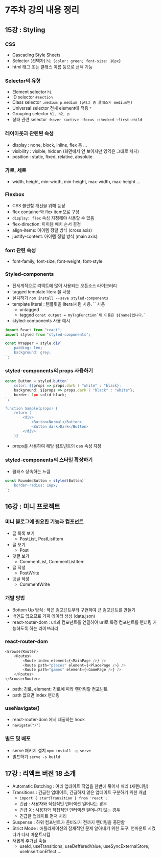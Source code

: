 # 7주차 강의 내용 정리

## 15강 : Styling
### CSS
- Cascading Style Sheets
- Selector (선택자) `h1 {color: green; font-size: 16px}`
- html 태그 또는 클래스 이름 등으로 선택 가능

### Selector의 유형
- Element selector `h1`
- ID selector `#section`
- Class selector `.medium p.medium (p태그 중 클래스가 medium인)`
- Universal selector 전체 element에 적용 `*`
- Grouping selector `h1, h2, p`
- 상태 관련 selector `:hover :active :focus :checked :first-child`

### 레이아웃과 관련된 속성
- display : none, block, inline, flex 등 ...
- visibility : visible, hidden (화면에서 안 보이지만 영역은 그대로 차지)
- position : static, fixed, relative, absolute

### 가로, 세로 
- width, height, min-width, min-height, max-width, max-height ...

### Flexbox
- CSS 불편함 개선을 위해 등장
- flex container와 flex item으로 구성
- `display: flex` 속성 지정해야 사용할 수 있음
- flex-direction: 아이템 배치 순서 결정
- align-items: 아이템 정렬 방식 (cross axis)
- justify-content: 아이템 정렬 방식 (main axis)

### font 관련 속성
- font-family, font-size, font-weight, font-style

### Styled-components
- 전세계적으로 리액트에 많이 사용되는 오픈소스 라이브러리
- tagged template literal을 사용
- 설치하기 `npm install --save styled-components`
- template literal : 템플릿을 literal처럼 사용. `` 사용
    - untagged 
    - tagged ```const output = myTagFunction`제 이름은 ${name}입니다.` ```
- styled-components 사용 예시
```javascript
import React from "react";
import styled from "styled-components";

const Wrapper = style.div`
    padding: lem;
    background: grey;
`;
```

### styled-components의 props 사용하기
```javascript
const Button = styled.button`
    color: ${props => props.dark ? "white" : "black};
    background: ${props => props.dark ? "black" : "white"};
    border: 1px solid black;
`;

function Sample(props) {
    return (
        <div>
            <Button>Normal</Button>
            <Button dark>Dark</Button>
        </div>
    )}
```
- props를 사용하여 해당 컴포넌트의 css 속성 지정

### styled-components의 스타일 확장하기
- 클래스 상속하는 느낌
```javascript
const RoundedButton = styled(Button)`
    border-radius: 16px;
`;
```
## 16강 : 미니 프로젝트
### 미니 블로그에 필요한 기능과 컴포넌트
- 글 목록 보기
    - PostList, PostListItem
- 글 보기
    - Post
- 댓글 보기
    - CommentList, CommentListItem
- 글 작성  
    - PostWrite
- 댓글 작성
    - CommentWrite

### 개발 방법
- Bottom Up 방식 : 작은 컴포넌트부터 구현하여 큰 컴포넌트를 만들기
- 백엔드 없으므로 가짜 데이터 생성 (data.json)
- react-router-dom : url과 컴포넌트를 연결하여 url로 특정 컴포넌트를 렌더링 가능하도록 하는 라이브러리

### react-router-dom
```javascript
<BrowserRouter>
    <Routes>
        <Route index element={<MainPage />} />
        <Route path="places" element={<PlacePage />} />
        <Route path="games" element={<GamePage />} />
    </Routes>
</BrowserRouter>
```
- path: 경로, element: 경로에 따라 렌더링할 컴포넌트
- path 없으면 index 렌더링

### useNavigate()
- react-router-dom 에서 제공하는 hook
- `navigate("/")`

### 빌드 및 배포
- serve 패키지 설치 `npm install -g serve`
- 빌드하기 `serve -s build`

## 17강 : 리액트 버전 18 소개
- Automatic Batching : 여러 업데이트 작업을 한번에 묶어서 처리 (재렌더링)
- Transitions : 긴급한 업데이트, 긴급하지 않은 업데이트 구분하기 위한 개념
    - `import { startTransition } from 'react';`
    - 긴급 : 사용자와 직접적인 인터랙션 일어나는 경우
    - 긴급 X : 사용자와 직접적인 인터랙션 일어나지 않는 경우
    - 긴급한 업데이트 먼저 처리
- Suspense : 하위 컴포넌트가 준비되기 전까지 렌더링을 중단함
- Strict Mode : 애플리케이션의 잠재적인 문제 알아내기 위한 도구. 언마운트 시켰다가 다시 마운트시킴
- 새롭게 추가된 훅들
    - useId, useTransitions, useDefferedValue, useSyncExternalStore, useInsertionEffect ... 